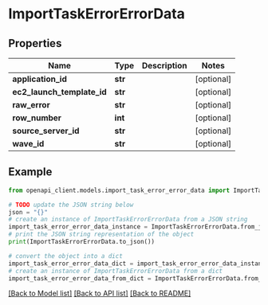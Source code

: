 # ImportTaskErrorErrorData


## Properties

Name | Type | Description | Notes
------------ | ------------- | ------------- | -------------
**application_id** | **str** |  | [optional] 
**ec2_launch_template_id** | **str** |  | [optional] 
**raw_error** | **str** |  | [optional] 
**row_number** | **int** |  | [optional] 
**source_server_id** | **str** |  | [optional] 
**wave_id** | **str** |  | [optional] 

## Example

```python
from openapi_client.models.import_task_error_error_data import ImportTaskErrorErrorData

# TODO update the JSON string below
json = "{}"
# create an instance of ImportTaskErrorErrorData from a JSON string
import_task_error_error_data_instance = ImportTaskErrorErrorData.from_json(json)
# print the JSON string representation of the object
print(ImportTaskErrorErrorData.to_json())

# convert the object into a dict
import_task_error_error_data_dict = import_task_error_error_data_instance.to_dict()
# create an instance of ImportTaskErrorErrorData from a dict
import_task_error_error_data_from_dict = ImportTaskErrorErrorData.from_dict(import_task_error_error_data_dict)
```
[[Back to Model list]](../README.md#documentation-for-models) [[Back to API list]](../README.md#documentation-for-api-endpoints) [[Back to README]](../README.md)


